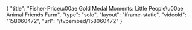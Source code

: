 {
    "title": "Fisher-Price\u00ae Gold Medal Moments: Little People\u00ae Animal Friends Farm",
    "type": "solo",
    "layout": "iframe-static",
    "videoId": "158060472",
    "url": "\/tvpembed\/158060472"
}